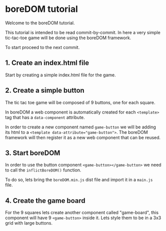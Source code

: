 # boreDOM tutorial

Welcome to the boreDOM tutorial.

This tutorial is intended to be read commit-by-commit. In here a very simple
tic-tac-toe game will be done using the boreDOM framework.

To start proceed to the next commit.

## 1. Create an index.html file

Start by creating a simple index.html file for the game.

## 2. Create a simple button

The tic tac toe game will be composed of 9 buttons, one for each square.

In boreDOM a web component is automatically created for each `<template>` tag
that has a `data-component` attribute.

In order to create a new component named `game-button` we will be adding its
html to a `<template data-attribute="game-button">`. The boreDOM framework will
then register it as a new web component that can be reused.

## 3. Start boreDOM

In order to use the button component `<game-button></game-button>` we need to
call the `inflictBoreDOM()` function.

To do so, lets bring the `boreDOM.min.js` dist file and import it in a `main.js`
file.

## 4. Create the game board

For the 9 squares lets create another component called "game-board", this
component will have 9 `<game-button>` inside it. Lets style them to be in a 3x3
grid with large buttons.

